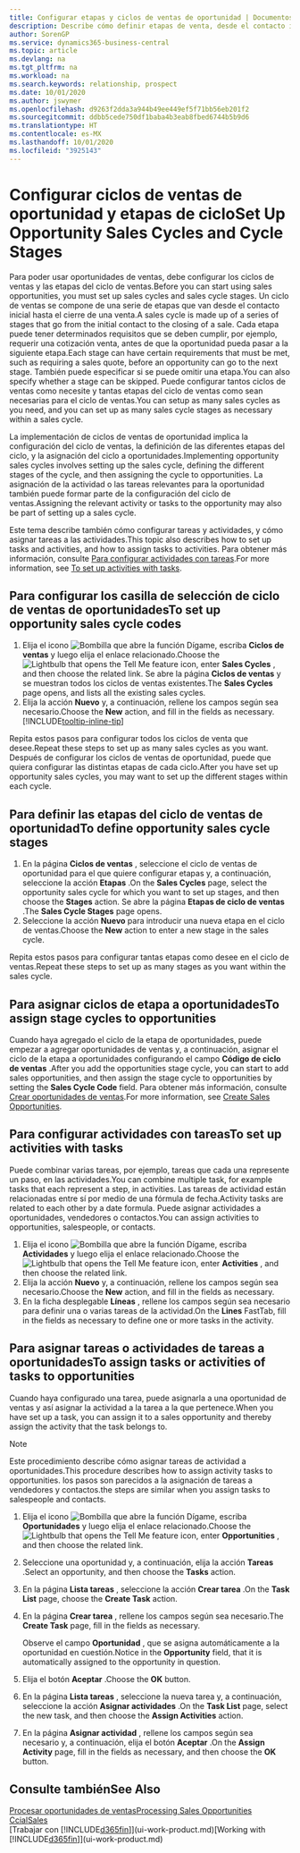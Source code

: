 ```yaml
---
title: Configurar etapas y ciclos de ventas de oportunidad | Documentos de Microsoft
description: Describe cómo definir etapas de venta, desde el contacto inicial hasta el cierre, para crear un ciclo de venta y asignarlo a las oportunidades en Business Central.
author: SorenGP
ms.service: dynamics365-business-central
ms.topic: article
ms.devlang: na
ms.tgt_pltfrm: na
ms.workload: na
ms.search.keywords: relationship, prospect
ms.date: 10/01/2020
ms.author: jswymer
ms.openlocfilehash: d9263f2dda3a944b49ee449ef5f71bb56eb201f2
ms.sourcegitcommit: ddbb5cede750df1baba4b3eab8fbed6744b5b9d6
ms.translationtype: HT
ms.contentlocale: es-MX
ms.lasthandoff: 10/01/2020
ms.locfileid: "3925143"
---
```

# <a name="set-up-opportunity-sales-cycles-and-cycle-stages"></a><span data-ttu-id="38602-103">Configurar ciclos de ventas de oportunidad y etapas de ciclo</span><span class="sxs-lookup"><span data-stu-id="38602-103">Set Up Opportunity Sales Cycles and Cycle Stages</span></span>
<span data-ttu-id="38602-104">Para poder usar oportunidades de ventas, debe configurar los ciclos de ventas y las etapas del ciclo de ventas.</span><span class="sxs-lookup"><span data-stu-id="38602-104">Before you can start using sales opportunities, you must set up sales cycles and sales cycle stages.</span></span> <span data-ttu-id="38602-105">Un ciclo de ventas se compone de una serie de etapas que van desde el contacto inicial hasta el cierre de una venta.</span><span class="sxs-lookup"><span data-stu-id="38602-105">A sales cycle is made up of a series of stages that go from the initial contact to the closing of a sale.</span></span> <span data-ttu-id="38602-106">Cada etapa puede tener determinados requisitos que se deben cumplir, por ejemplo, requerir una cotización venta, antes de que la oportunidad pueda pasar a la siguiente etapa.</span><span class="sxs-lookup"><span data-stu-id="38602-106">Each stage can have certain requirements that must be met, such as requiring a sales quote, before an opportunity can go to the next stage.</span></span> <span data-ttu-id="38602-107">También puede especificar si se puede omitir una etapa.</span><span class="sxs-lookup"><span data-stu-id="38602-107">You can also specify whether a stage can be skipped.</span></span> <span data-ttu-id="38602-108">Puede configurar tantos ciclos de ventas como necesite y tantas etapas del ciclo de ventas como sean necesarias para el ciclo de ventas.</span><span class="sxs-lookup"><span data-stu-id="38602-108">You can setup as many sales cycles as you need, and you can set up as many sales cycle stages as necessary within a sales cycle.</span></span>

<span data-ttu-id="38602-109">La implementación de ciclos de ventas de oportunidad implica la configuración del ciclo de ventas, la definición de las diferentes etapas del ciclo, y la asignación del ciclo a oportunidades.</span><span class="sxs-lookup"><span data-stu-id="38602-109">Implementing opportunity sales cycles involves setting up the sales cycle, defining the different stages of the cycle, and then assigning the cycle to opportunities.</span></span> <span data-ttu-id="38602-110">La asignación de la actividad o las tareas relevantes para la oportunidad también puede formar parte de la configuración del ciclo de ventas.</span><span class="sxs-lookup"><span data-stu-id="38602-110">Assigning the relevant activity or tasks to the opportunity may also be part of setting up a sales cycle.</span></span>

<span data-ttu-id="38602-111">Este tema describe también cómo configurar tareas y actividades, y cómo asignar tareas a las actividades.</span><span class="sxs-lookup"><span data-stu-id="38602-111">This topic also describes how to set up tasks and activities, and how to assign tasks to activities.</span></span> <span data-ttu-id="38602-112">Para obtener más información, consulte [Para configurar actividades con tareas](marketing-how-setup-opportunity-sales-cycles-stages.md#to-set-up-activities-with-tasks).</span><span class="sxs-lookup"><span data-stu-id="38602-112">For more information, see [To set up activities with tasks](marketing-how-setup-opportunity-sales-cycles-stages.md#to-set-up-activities-with-tasks).</span></span>

## <a name="to-set-up-opportunity-sales-cycle-codes"></a><span data-ttu-id="38602-113">Para configurar los casilla de selección de ciclo de ventas de oportunidades</span><span class="sxs-lookup"><span data-stu-id="38602-113">To set up opportunity sales cycle codes</span></span>
1. <span data-ttu-id="38602-114">Elija el icono ![Bombilla que abre la función Dígame](media/ui-search/search_small.png "Dígame qué desea hacer"), escriba **Ciclos de ventas** y luego elija el enlace relacionado.</span><span class="sxs-lookup"><span data-stu-id="38602-114">Choose the ![Lightbulb that opens the Tell Me feature](media/ui-search/search_small.png "Tell me what you want to do") icon, enter **Sales Cycles** , and then choose the related link.</span></span> <span data-ttu-id="38602-115">Se abre la página **Ciclos de ventas** y se muestran todos los ciclos de ventas existentes.</span><span class="sxs-lookup"><span data-stu-id="38602-115">The **Sales Cycles** page opens, and lists all the existing sales cycles.</span></span>
2. <span data-ttu-id="38602-116">Elija la acción **Nuevo** y, a continuación, rellene los campos según sea necesario.</span><span class="sxs-lookup"><span data-stu-id="38602-116">Choose the **New** action, and fill in the fields as necessary.</span></span> [!INCLUDE[tooltip-inline-tip](includes/tooltip-inline-tip_md.md)]

<span data-ttu-id="38602-117">Repita estos pasos para configurar todos los ciclos de venta que desee.</span><span class="sxs-lookup"><span data-stu-id="38602-117">Repeat these steps to set up as many sales cycles as you want.</span></span> <span data-ttu-id="38602-118">Después de configurar los ciclos de ventas de oportunidad, puede que quiera configurar las distintas etapas de cada ciclo.</span><span class="sxs-lookup"><span data-stu-id="38602-118">After you have set up opportunity sales cycles, you may want to set up the different stages within each cycle.</span></span>

## <a name="to-define-opportunity-sales-cycle-stages"></a><span data-ttu-id="38602-119">Para definir las etapas del ciclo de ventas de oportunidad</span><span class="sxs-lookup"><span data-stu-id="38602-119">To define opportunity sales cycle stages</span></span>
1. <span data-ttu-id="38602-120">En la página **Ciclos de ventas** , seleccione el ciclo de ventas de oportunidad para el que quiere configurar etapas y, a continuación, seleccione la acción **Etapas** .</span><span class="sxs-lookup"><span data-stu-id="38602-120">On the **Sales Cycles** page, select the opportunity sales cycle for which you want to set up stages, and then choose the **Stages** action.</span></span> <span data-ttu-id="38602-121">Se abre la página **Etapas de ciclo de ventas** .</span><span class="sxs-lookup"><span data-stu-id="38602-121">The **Sales Cycle Stages** page opens.</span></span>
2. <span data-ttu-id="38602-122">Seleccione la acción **Nuevo** para introducir una nueva etapa en el ciclo de ventas.</span><span class="sxs-lookup"><span data-stu-id="38602-122">Choose the **New** action to enter a new stage in the sales cycle.</span></span>

<span data-ttu-id="38602-123">Repita estos pasos para configurar tantas etapas como desee en el ciclo de ventas.</span><span class="sxs-lookup"><span data-stu-id="38602-123">Repeat these steps to set up as many stages as you want within the sales cycle.</span></span>

## <a name="to-assign-stage-cycles-to-opportunities"></a><span data-ttu-id="38602-124">Para asignar ciclos de etapa a oportunidades</span><span class="sxs-lookup"><span data-stu-id="38602-124">To assign stage cycles to opportunities</span></span>
<span data-ttu-id="38602-125">Cuando haya agregado el ciclo de la etapa de oportunidades, puede empezar a agregar oportunidades de ventas y, a continuación, asignar el ciclo de la etapa a oportunidades configurando el campo **Código de ciclo de ventas** .</span><span class="sxs-lookup"><span data-stu-id="38602-125">After you add the opportunities stage cycle, you can start to add sales opportunities, and then assign the stage cycle to opportunities by setting the **Sales Cycle Code** field.</span></span> <span data-ttu-id="38602-126">Para obtener más información, consulte [Crear oportunidades de ventas](marketing-how-create-opportunities.md).</span><span class="sxs-lookup"><span data-stu-id="38602-126">For more information, see [Create Sales Opportunities](marketing-how-create-opportunities.md).</span></span>

## <a name="to-set-up-activities-with-tasks"></a><span data-ttu-id="38602-127">Para configurar actividades con tareas</span><span class="sxs-lookup"><span data-stu-id="38602-127">To set up activities with tasks</span></span>
<span data-ttu-id="38602-128">Puede combinar varias tareas, por ejemplo, tareas que cada una represente un paso, en las actividades.</span><span class="sxs-lookup"><span data-stu-id="38602-128">You can combine multiple task, for example tasks that each represent a step, in activities.</span></span> <span data-ttu-id="38602-129">Las tareas de actividad están relacionadas entre sí por medio de una fórmula de fecha.</span><span class="sxs-lookup"><span data-stu-id="38602-129">Activity tasks are related to each other by a date formula.</span></span> <span data-ttu-id="38602-130">Puede asignar actividades a oportunidades, vendedores o contactos.</span><span class="sxs-lookup"><span data-stu-id="38602-130">You can assign activities to opportunities, salespeople, or contacts.</span></span>

1. <span data-ttu-id="38602-131">Elija el icono ![Bombilla que abre la función Dígame](media/ui-search/search_small.png "Dígame qué desea hacer"), escriba **Actividades** y luego elija el enlace relacionado.</span><span class="sxs-lookup"><span data-stu-id="38602-131">Choose the ![Lightbulb that opens the Tell Me feature](media/ui-search/search_small.png "Tell me what you want to do") icon, enter **Activities** , and then choose the related link.</span></span>
2. <span data-ttu-id="38602-132">Elija la acción **Nuevo** y, a continuación, rellene los campos según sea necesario.</span><span class="sxs-lookup"><span data-stu-id="38602-132">Choose the **New** action, and fill in the fields as necessary.</span></span>
3. <span data-ttu-id="38602-133">En la ficha desplegable **Líneas** , rellene los campos según sea necesario para definir una o varias tareas de la actividad.</span><span class="sxs-lookup"><span data-stu-id="38602-133">On the **Lines** FastTab, fill in the fields as necessary to define one or more tasks in the activity.</span></span>

## <a name="to-assign-tasks-or-activities-of-tasks-to-opportunities"></a><span data-ttu-id="38602-134">Para asignar tareas o actividades de tareas a oportunidades</span><span class="sxs-lookup"><span data-stu-id="38602-134">To assign tasks or activities of tasks to opportunities</span></span>
<span data-ttu-id="38602-135">Cuando haya configurado una tarea, puede asignarla a una oportunidad de ventas y así asignar la actividad a la tarea a la que pertenece.</span><span class="sxs-lookup"><span data-stu-id="38602-135">When you have set up a task, you can assign it to a sales opportunity and thereby assign the activity that the task belongs to.</span></span>

> [!NOTE]  
>   <span data-ttu-id="38602-136">Este procedimiento describe cómo asignar tareas de actividad a oportunidades.</span><span class="sxs-lookup"><span data-stu-id="38602-136">This procedure describes how to assign activity tasks to opportunities.</span></span> <span data-ttu-id="38602-137">los pasos son parecidos a la asignación de tareas a vendedores y contactos.</span><span class="sxs-lookup"><span data-stu-id="38602-137">the steps are similar when you assign tasks to salespeople and contacts.</span></span>

1. <span data-ttu-id="38602-138">Elija el icono ![Bombilla que abre la función Dígame](media/ui-search/search_small.png "Dígame qué desea hacer"), escriba **Oportunidades** y luego elija el enlace relacionado.</span><span class="sxs-lookup"><span data-stu-id="38602-138">Choose the ![Lightbulb that opens the Tell Me feature](media/ui-search/search_small.png "Tell me what you want to do") icon, enter **Opportunities** , and then choose the related link.</span></span>
2. <span data-ttu-id="38602-139">Seleccione una oportunidad y, a continuación, elija la acción **Tareas** .</span><span class="sxs-lookup"><span data-stu-id="38602-139">Select an opportunity, and then choose the **Tasks** action.</span></span>
3. <span data-ttu-id="38602-140">En la página **Lista tareas** , seleccione la acción **Crear tarea** .</span><span class="sxs-lookup"><span data-stu-id="38602-140">On the **Task List** page, choose the **Create Task** action.</span></span>
4.  <span data-ttu-id="38602-141">En la página **Crear tarea** , rellene los campos según sea necesario.</span><span class="sxs-lookup"><span data-stu-id="38602-141">The **Create Task** page, fill in the fields as necessary.</span></span>

    <span data-ttu-id="38602-142">Observe el campo **Oportunidad** , que se asigna automáticamente a la oportunidad en cuestión.</span><span class="sxs-lookup"><span data-stu-id="38602-142">Notice in the **Opportunity** field, that it is automatically assigned to the opportunity in question.</span></span>
5. <span data-ttu-id="38602-143">Elija el botón **Aceptar** .</span><span class="sxs-lookup"><span data-stu-id="38602-143">Choose the **OK** button.</span></span>
6. <span data-ttu-id="38602-144">En la página **Lista tareas** , seleccione la nueva tarea y, a continuación, seleccione la acción **Asignar actividades** .</span><span class="sxs-lookup"><span data-stu-id="38602-144">On the **Task List** page, select the new task, and then choose the **Assign Activities** action.</span></span>
7. <span data-ttu-id="38602-145">En la página **Asignar actividad** , rellene los campos según sea necesario y, a continuación, elija el botón **Aceptar** .</span><span class="sxs-lookup"><span data-stu-id="38602-145">On the **Assign Activity** page, fill in the fields as necessary, and then choose the **OK** button.</span></span>

## <a name="see-also"></a><span data-ttu-id="38602-146">Consulte también</span><span class="sxs-lookup"><span data-stu-id="38602-146">See Also</span></span>
[<span data-ttu-id="38602-147">Procesar oportunidades de ventas</span><span class="sxs-lookup"><span data-stu-id="38602-147">Processing Sales Opportunities</span></span>](marketing-processing-sales-opportunities.md)  
[<span data-ttu-id="38602-148">Ccial</span><span class="sxs-lookup"><span data-stu-id="38602-148">Sales</span></span>](sales-manage-sales.md)  
<span data-ttu-id="38602-149">[Trabajar con [!INCLUDE[d365fin](includes/d365fin_md.md)]](ui-work-product.md)</span><span class="sxs-lookup"><span data-stu-id="38602-149">[Working with [!INCLUDE[d365fin](includes/d365fin_md.md)]](ui-work-product.md)</span></span>
